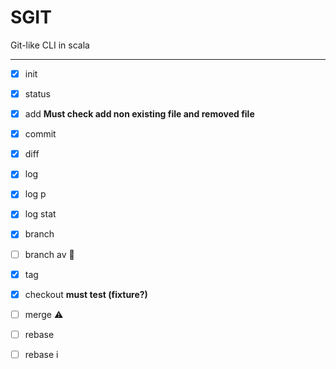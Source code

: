 # SGIT

Git-like CLI in scala

---

- [x] init
- [x] status
- [x] add **Must check add non existing file and removed file**
- [x] commit
- [x] diff
- [x] log
- [x] log p
- [x] log stat
- [x] branch
- [ ] branch av :hammer:
- [x] tag
- [x] checkout **must test (fixture?)**
- [ ] merge :warning:
- [ ] rebase
- [ ] rebase i

